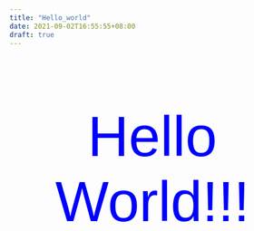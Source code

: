 ```yaml
---
title: "Hello_world"
date: 2021-09-02T16:55:55+08:00
draft: true
---
```






<p style="text-align:center;color:blue;font-size:100px;font-family:arial">Hello World!!!</p> 
